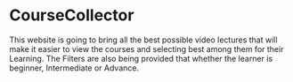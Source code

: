 # CourseCollector

This website is going to bring all the best possible video lectures that will
make it easier to view the courses and selecting best among them for their
Learning. The Filters are also being provided that whether the learner is
beginner, Intermediate or Advance.
 
